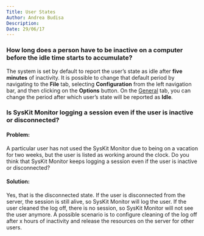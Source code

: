 ```yaml
---
Title: User States
Author: Andrea Budisa
Description: 
Date: 29/06/17
---
```

### How long does a person have to be inactive on a computer before the idle time starts to accumulate?

The system is set by default to report the user’s state as idle after __five minutes__ of inactivity. It is possible to change that default period by navigating to the __File__ tab, selecting __Configuration__ from the left navigation bar, and then clicking on the __Options__ button.
On the [General](#internal/troubleshooting/user-states/options) tab, you can change the period after which user’s state will be reported as __Idle__.

### Is SysKit Monitor logging a session even if the user is inactive or disconnected?

#### Problem:

A particular user has not used the SysKit Monitor due to being on a vacation for two weeks, but the user is listed as working around the clock. Do you think that SysKit Monitor keeps logging a session even if the user is inactive or disconnected?

#### Solution:

Yes, that is the disconnected state. If the user is disconnected from the server, the session is still alive, so SysKit Monitor will log the user. If the user cleaned the log off, there is no session, so SysKit Monitor will not see the user anymore. A possible scenario is to configure cleaning of the log off after x hours of inactivity and release the resources on the server for other users.